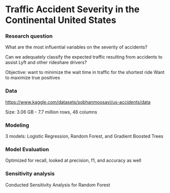# Traffic Accident Severity in the Continental United States

### Research question

What are the most influential variables on the severity of accidents?

Can we adequately classify the expected traffic resulting from accidents to assist Lyft and other rideshare drivers? 

Objective: want to minimize the wait time in traffic for  the shortest ride 
Want to maximize true positives 


### Data

https://www.kaggle.com/datasets/sobhanmoosavi/us-accidents/data

Size: 3.06 GB - 7.7 million rows, 46 columns

### Modeling
3 models: Logistic Regression, Random Forest, and Gradient Boosted Trees

### Model Evaluation
Optimized for recall, looked at precision, f1, and accuracy as well

### Sensitivity analysis
Conducted Sensitivity Analysis for Random Forest
